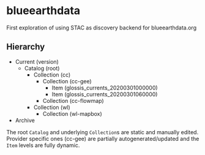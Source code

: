 # blueearthdata
First exploration of using STAC as discovery backend for blueearthdata.org

## Hierarchy

- Current (version)
  - Catalog (root)
    - Collection (cc)
      - Collection (cc-gee)
        - Item (glossis_currents_20200301000000)
        - Item (glossis_currents_20200301060000)
      - Collection (cc-flowmap)
    - Collection (wl)
      - Collection (wl-mapbox)
- Archive

The root `Catalog` and underlying `Collection`s are static and manually edited.
Provider specific ones (cc-gee) are partially autogenerated/updated and the `Item` levels are fully dynamic.

